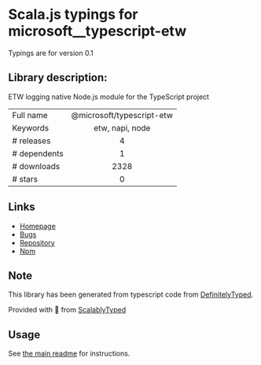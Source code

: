 
# Scala.js typings for microsoft__typescript-etw

Typings are for version 0.1

## Library description:
ETW logging native Node.js module for the TypeScript project

|                    |                 |
| ------------------ | :-------------: |
| Full name          | @microsoft/typescript-etw |
| Keywords           | etw, napi, node |
| # releases         | 4 |
| # dependents       | 1 |
| # downloads        | 2328 |
| # stars            | 0 |

## Links
- [Homepage](https://github.com/microsoft/typescript-etw)
- [Bugs](https://github.com/microsoft/typescript-etw/issues)
- [Repository](https://github.com/microsoft/typescript-etw)
- [Npm](https://www.npmjs.com/package/%40microsoft%2Ftypescript-etw)
    


## Note
This library has been generated from typescript code from [DefinitelyTyped](https://definitelytyped.org).

Provided with :purple_heart: from [ScalablyTyped](https://github.com/oyvindberg/ScalablyTyped)

## Usage
See [the main readme](../../readme.md) for instructions.


